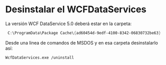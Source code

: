 # Desinstalar el WCFDataServices

La versión WCF DataService 5.0 deberá estar en la carpeta: 

```powershell
 C:\ProgramData\Package Cache\{ad60454d-9edf-4100-8342-06830732be63}
```

Desde una linea de comandos de MSDOS y en esa carpeta desinstalarlo así:

```
WcfDataServices.exe /uninstall
```







	

